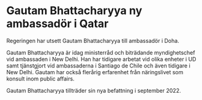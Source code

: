 # Gautam Bhattacharyya ny ambassadör i Qatar

Regeringen har utsett Gautam Bhattacharyya till ambassadör i Doha.

Gautam Bhattacharyya är idag ministerråd och biträdande myndighetschef vid ambassaden i New Delhi. Han har tidigare arbetat vid olika enheter i UD samt tjänstgjort vid ambassaderna i Santiago de Chile och även tidigare i New Delhi. Gautam har också flerårig erfarenhet från näringslivet som konsult inom public affairs.

Gautam Bhattacharyya tillträder sin nya befattning i september 2022.
